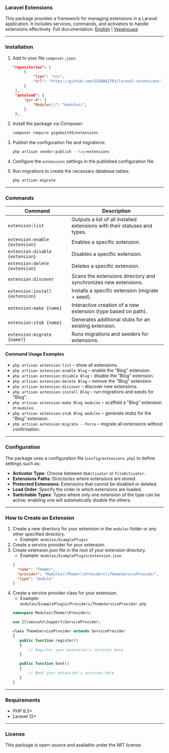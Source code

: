 ### Laravel Extensions

This package provides a framework for managing extensions in a Laravel application. It includes services, commands, and
activators to handle extensions effectively.
Full documentation: [English](docs/en/introduction.md) | [Українська](docs/uk/introduction.md)


---

### Installation

1. Add to your file `composer.json`:
   ```json
   "repositories": [
        {
            "type": "vcs",
            "url": "https://github.com/GIGABAIT93/laravel-extensions"
        }
    ],
    "autoload": {
        "psr-4": {
            "Modules\\": "modules/",
        }
    },
   ```

2. Install the package via Composer:
   ```bash
   composer require gigabait93/extensions
   ```

3. Publish the configuration file and migrations:
   ```bash
   php artisan vendor:publish --tag=extensions
   ```

4. Configure the `extensions` settings in the published configuration file.

5. Run migrations to create the necessary database tables:
   ```bash
   php artisan migrate
   ```

---

### Commands

| Command                         | Description                                                               |
|---------------------------------|---------------------------------------------------------------------------|
| `extension:list`                | Outputs a list of all installed extensions with their statuses and types. |
| `extension:enable {extension}`  | Enables a specific extension.                                             |
| `extension:disable {extension}` | Disables a specific extension.                                            |
| `extension:delete {extension}`  | Deletes a specific extension.                                             |
| `extension:discover`            | Scans the extensions directory and synchronizes new extensions.           |
| `extension:install {extension}` | Installs a specific extension (migrate + seed).                           |
| `extension:make {name}`         | Interactive creation of a new extension (type based on path).             |
| `extension:stub {name}`         | Generates additional stubs for an existing extension.                     |
| `extension:migrate {name?}`     | Runs migrations and seeders for extensions.                               |

#### Command Usage Examples

- `php artisan extension:list` – show all extensions.
- `php artisan extension:enable Blog` – enable the "Blog" extension.
- `php artisan extension:disable Blog` – disable the "Blog" extension.
- `php artisan extension:delete Blog` – remove the "Blog" extension.
- `php artisan extension:discover` – discover new extensions.
- `php artisan extension:install Blog` – run migrations and seeds for "Blog".
- `php artisan extension:make Blog modules` – scaffold a "Blog" extension in `modules`.
- `php artisan extension:stub Blog modules` – generate stubs for the "Blog" extension.
- `php artisan extension:migrate --force` – migrate all extensions without confirmation.

---

### Configuration

The package uses a configuration file (`config/extensions.php`) to define settings such as:

- **Activator Type**: Choose between `DbActivator` or `FileActivator`.
- **Extensions Paths**: Directories where extensions are stored.
- **Protected Extensions**: Extensions that cannot be disabled or deleted.
- **Load Order**: Specify the order in which extensions are loaded.
- **Switchable Types**: Types where only one extension of the type can be active;
  enabling one will automatically disable the others.

---

### How to Create an Extension

1. Create a new directory for your extension in the `modules` folder or any other specified directory.
    - Example: `modules/ExamplePlugin`
2. Create a service provider for your extension.
3. Create extension.json file in the root of your extension directory.
    - Example: `modules/ExamplePlugin/extension.json`
    ```json
   {
      "name": "Themer",
      "provider": "Modules\\Themer\\Providers\\ThemeServiceProvider",
      "type": "module"
   }
    ```
4. Create a service provider class for your extension.
    - Example: `modules/ExamplePlugin/Providers/ThemeServiceProvider.php`
    ```php
   namespace Modules\Themer\Providers;

   use Illuminate\Support\ServiceProvider;

   class ThemeServiceProvider extends ServiceProvider
   {
       public function register()
       {
           // Register your extension's services here
       }

       public function boot()
       {
           // Boot your extension's services here
       }
   }
    ```

---

### Requirements

- PHP 8.3+
- Laravel 12+

---

### License

This package is open-source and available under the MIT license.